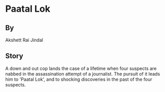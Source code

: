 # Paatal Lok

## By
Akshett Rai Jindal

## Story
A down and out cop lands the case of a lifetime when four suspects are nabbed in the assassination attempt of a journalist. The pursuit of it leads him to 'Paatal Lok', and to shocking discoveries in the past of the four suspects.
